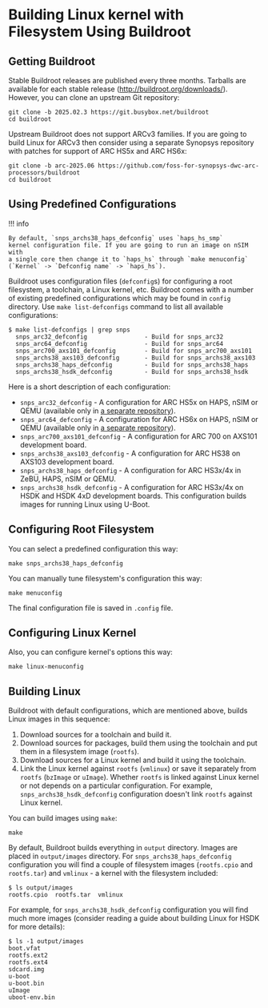 # Building Linux kernel with Filesystem Using Buildroot

## Getting Buildroot

Stable Buildroot releases are published every three months. Tarballs are available for each stable release
(<http://buildroot.org/downloads/>). However, you can clone an upstream Git repository:

```shell
git clone -b 2025.02.3 https://git.busybox.net/buildroot
cd buildroot
```

Upstream Buildroot does not support ARCv3 families. If you are going to build Linux for ARCv3 then
consider using a separate Synopsys repository with patches for support of ARC HS5x and ARC HS6x:

```shell
git clone -b arc-2025.06 https://github.com/foss-for-synopsys-dwc-arc-processors/buildroot
cd buildroot
```

## Using Predefined Configurations

!!! info

    By default, `snps_archs38_haps_defconfig` uses `haps_hs_smp`
    kernel configuration file. If you are going to run an image on nSIM with
    a single core then change it to `haps_hs` through `make menuconfig`
    (`Kernel` -> `Defconfig name` -> `haps_hs`).

Buildroot uses configuration files (`defconfig`s) for configuring a root filesystem,
a toolchain, a Linux kernel, etc. Buildroot comes with a number of existing predefined
configurations which may be found in `config` directory. Use `make list-defconfigs` command
to list all available configurations:

```text
$ make list-defconfigs | grep snps
  snps_arc32_defconfig                - Build for snps_arc32
  snps_arc64_defconfig                - Build for snps_arc64
  snps_arc700_axs101_defconfig        - Build for snps_arc700_axs101
  snps_archs38_axs103_defconfig       - Build for snps_archs38_axs103
  snps_archs38_haps_defconfig         - Build for snps_archs38_haps
  snps_archs38_hsdk_defconfig         - Build for snps_archs38_hsdk
```

Here is a short description of each configuration:

* `snps_arc32_defconfig` - A configuration for ARC HS5x on HAPS, nSIM or QEMU (available only in [a separate repository](https://github.com/foss-for-synopsys-dwc-arc-processors/buildroot)).
* `snps_arc64_defconfig` - A configuration for ARC HS6x on HAPS, nSIM or QEMU (available only in [a separate repository](https://github.com/foss-for-synopsys-dwc-arc-processors/buildroot)).
* `snps_arc700_axs101_defconfig` - A configuration for ARC 700 on AXS101 development board.
* `snps_archs38_axs103_defconfig` - A configuration for ARC HS38 on AXS103 development board.
* `snps_archs38_haps_defconfig` - A configuration for ARC HS3x/4x in ZeBU, HAPS, nSIM or QEMU.
* `snps_archs38_hsdk_defconfig` - A configuration for ARC HS3x/4x on HSDK and HSDK 4xD development boards.
This configuration builds images for running Linux using U-Boot.

## Configuring Root Filesystem

You can select a predefined configuration this way:

```shell
make snps_archs38_haps_defconfig
```

You can manually tune filesystem's configuration this way:

```shell
make menuconfig
```

The final configuration file is saved in `.config` file.

## Configuring Linux Kernel

Also, you can configure kernel's options this way:

```shell
make linux-menuconfig
```

## Building Linux

Buildroot with default configurations, which are mentioned above, builds Linux images
in this sequence:

1. Download sources for a toolchain and build it.
2. Download sources for packages, build them using the toolchain and put them
in a filesystem image (`rootfs`).
3. Download sources for a Linux kernel and build it using the toolchain.
4. Link the Linux kernel against `rootfs` (`vmlinux`) or save it separately from `rootfs` (`bzImage` or `uImage`).
Whether `rootfs` is linked against  Linux kernel or not depends on a particular configuration. For example,
`snps_archs38_hsdk_defconfig` configuration doesn't link `rootfs` against Linux kernel.

You can build images using `make`:

```shell
make
```

By default, Buildroot builds everything in `output` directory. Images are placed in
`output/images` directory. For `snps_archs38_haps_defconfig` configuration you will find
a couple of filesystem images (`rootfs.cpio` and `rootfs.tar`) and `vmlinux` - a kernel
with the filesystem included:

```text
$ ls output/images
rootfs.cpio  rootfs.tar  vmlinux
```

For example, for `snps_archs38_hsdk_defconfig` configuration you will find much more
images (consider reading a guide about building Linux for HSDK for more details):

```text
$ ls -1 output/images
boot.vfat
rootfs.ext2
rootfs.ext4
sdcard.img
u-boot
u-boot.bin
uImage
uboot-env.bin
```

